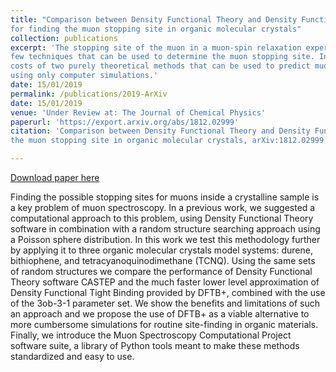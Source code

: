 ```yaml
---
title: "Comparison between Density Functional Theory and Density Functional Tight Binding approaches
for finding the muon stopping site in organic molecular crystals"
collection: publications
excerpt: 'The stopping site of the muon in a muon-spin relaxation experiment (mu+SR) is generally unknown and there
few techniques that can be used to determine the muon stopping site. In this work, we compare the accuracy and computational
costs of two purely theoretical methods that can be used to predict muon stopping sites in organic crystalline materials 
using only computer simulations.' 
date: 15/01/2019
permalink: /publications/2019-ArXiv
date: 15/01/2019
venue: 'Under Review at: The Journal of Chemical Physics'
paperurl: 'https://export.arxiv.org/abs/1812.02999'
citation: 'Comparison between Density Functional Theory and Density Functional Tight Binding approaches for finding 
the muon stopping site in organic molecular crystals, arXiv:1812.02999 [physics.comp-ph]'

---
```


[Download paper here](http://leandro-liborio.github.io/files/paper13.pdf)

Finding the possible stopping sites for muons inside a crystalline sample is a key problem of muon spectroscopy. In a 
previous work, we suggested a computational approach to this problem, using Density Functional Theory software in 
combination with a random structure searching approach using a Poisson sphere distribution.
In this work we test this methodology further by applying it to three organic molecular crystals model systems: durene, 
bithiophene, and tetracyanoquinodimethane (TCNQ). Using the same sets of random structures we compare the performance of
Density Functional Theory software CASTEP and the much faster lower level approximation of Density Functional Tight 
Binding provided by DFTB+, combined with the use of the 3ob-3-1 parameter set. We show the benefits and limitations of such
an approach and we propose the use of DFTB+ as a viable alternative to more cumbersome simulations for routine site-finding
in organic materials. Finally, we introduce the Muon Spectroscopy Computational Project software suite, a library of Python tools meant 
to make these methods standardized and easy to use.
